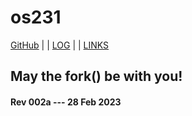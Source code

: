 ---
---
# os231

[GitHub](https://github.com/yforku/os231/) | | [LOG](TXT/mylog.txt) | | [LINKS](LINKS/)

## May the fork() be with you!

#### Rev 002a --- 28 Feb 2023

